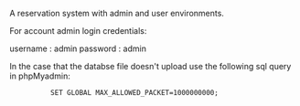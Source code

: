 A reservation system with admin and user environments.

For account admin login credentials:

 username : admin
 password : admin
 
 
In the case that the databse file doesn't upload use the following sql query in phpMyadmin:

              SET GLOBAL MAX_ALLOWED_PACKET=1000000000;
